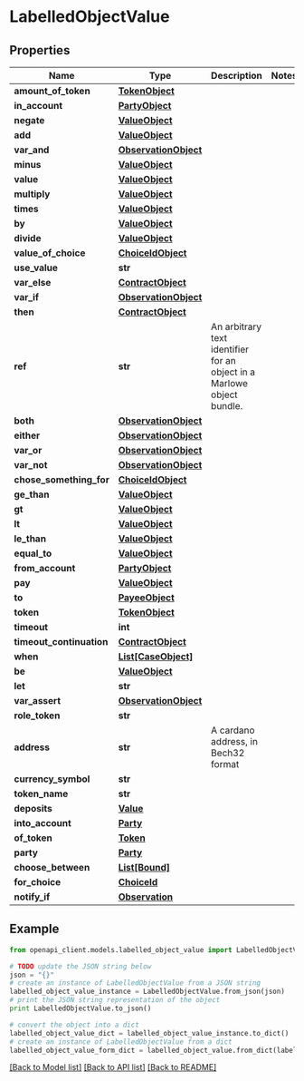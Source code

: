 # LabelledObjectValue


## Properties
Name | Type | Description | Notes
------------ | ------------- | ------------- | -------------
**amount_of_token** | [**TokenObject**](TokenObject.md) |  | 
**in_account** | [**PartyObject**](PartyObject.md) |  | 
**negate** | [**ValueObject**](ValueObject.md) |  | 
**add** | [**ValueObject**](ValueObject.md) |  | 
**var_and** | [**ObservationObject**](ObservationObject.md) |  | 
**minus** | [**ValueObject**](ValueObject.md) |  | 
**value** | [**ValueObject**](ValueObject.md) |  | 
**multiply** | [**ValueObject**](ValueObject.md) |  | 
**times** | [**ValueObject**](ValueObject.md) |  | 
**by** | [**ValueObject**](ValueObject.md) |  | 
**divide** | [**ValueObject**](ValueObject.md) |  | 
**value_of_choice** | [**ChoiceIdObject**](ChoiceIdObject.md) |  | 
**use_value** | **str** |  | 
**var_else** | [**ContractObject**](ContractObject.md) |  | 
**var_if** | [**ObservationObject**](ObservationObject.md) |  | 
**then** | [**ContractObject**](ContractObject.md) |  | 
**ref** | **str** | An arbitrary text identifier for an object in a Marlowe object bundle. | 
**both** | [**ObservationObject**](ObservationObject.md) |  | 
**either** | [**ObservationObject**](ObservationObject.md) |  | 
**var_or** | [**ObservationObject**](ObservationObject.md) |  | 
**var_not** | [**ObservationObject**](ObservationObject.md) |  | 
**chose_something_for** | [**ChoiceIdObject**](ChoiceIdObject.md) |  | 
**ge_than** | [**ValueObject**](ValueObject.md) |  | 
**gt** | [**ValueObject**](ValueObject.md) |  | 
**lt** | [**ValueObject**](ValueObject.md) |  | 
**le_than** | [**ValueObject**](ValueObject.md) |  | 
**equal_to** | [**ValueObject**](ValueObject.md) |  | 
**from_account** | [**PartyObject**](PartyObject.md) |  | 
**pay** | [**ValueObject**](ValueObject.md) |  | 
**to** | [**PayeeObject**](PayeeObject.md) |  | 
**token** | [**TokenObject**](TokenObject.md) |  | 
**timeout** | **int** |  | 
**timeout_continuation** | [**ContractObject**](ContractObject.md) |  | 
**when** | [**List[CaseObject]**](CaseObject.md) |  | 
**be** | [**ValueObject**](ValueObject.md) |  | 
**let** | **str** |  | 
**var_assert** | [**ObservationObject**](ObservationObject.md) |  | 
**role_token** | **str** |  | 
**address** | **str** | A cardano address, in Bech32 format | 
**currency_symbol** | **str** |  | 
**token_name** | **str** |  | 
**deposits** | [**Value**](Value.md) |  | 
**into_account** | [**Party**](Party.md) |  | 
**of_token** | [**Token**](Token.md) |  | 
**party** | [**Party**](Party.md) |  | 
**choose_between** | [**List[Bound]**](Bound.md) |  | 
**for_choice** | [**ChoiceId**](ChoiceId.md) |  | 
**notify_if** | [**Observation**](Observation.md) |  | 

## Example

```python
from openapi_client.models.labelled_object_value import LabelledObjectValue

# TODO update the JSON string below
json = "{}"
# create an instance of LabelledObjectValue from a JSON string
labelled_object_value_instance = LabelledObjectValue.from_json(json)
# print the JSON string representation of the object
print LabelledObjectValue.to_json()

# convert the object into a dict
labelled_object_value_dict = labelled_object_value_instance.to_dict()
# create an instance of LabelledObjectValue from a dict
labelled_object_value_form_dict = labelled_object_value.from_dict(labelled_object_value_dict)
```
[[Back to Model list]](../README.md#documentation-for-models) [[Back to API list]](../README.md#documentation-for-api-endpoints) [[Back to README]](../README.md)



